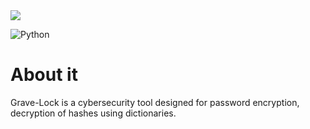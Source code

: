 <img src="https://imgur.com/F6fX3jt.png">

![Python](https://img.shields.io/badge/Python%20-%2314354C.svg?style=for-the-badge&logo=python&logoColor=white)

# About it

Grave-Lock is a cybersecurity tool designed for password encryption, decryption of hashes using dictionaries.
